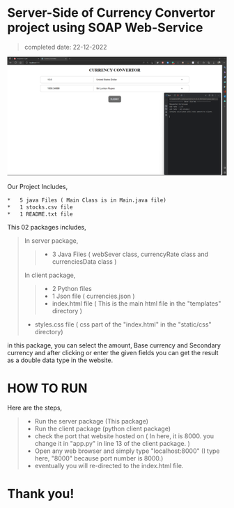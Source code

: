 # Server-Side of Currency Convertor project using SOAP Web-Service
>completed date: 22-12-2022
<p  align="center">
<img  alt="Coding"  src="https://github.com/Nuyun-Kalamullage/CurrencyConvertor-Java-python/blob/main/cc.png">
</p>

Our Project Includes, 

    *	5 java Files ( Main Class is in Main.java file)
    *	1 stocks.csv file 
    *	1 README.txt file 


This 02 packages includes,
>In server package,
>>* 3 Java Files  ( webSever class, currencyRate class and currenciesData class )
>
>In client package,
>>* 2 Python files
>>* 1 Json file ( currencies.json )
>>* index.html file  ( This is the main html file in the "templates" directory )
>* styles.css file  ( css part of the "index.html" in the "static/css" directory)

in this package,
you can select the amount, Base currency and Secondary currency and after clicking or enter the given fields you can get the result as a double data type in the website.

HOW TO RUN
===========
Here are the steps,
>* Run the server package (This package)
>* Run the client package (python client package)
>* check the port that website hosted on ( In here, it is 8000. you change it in "app.py" in line 13 of the client package. )
>* Open any web browser and simply type "localhost:8000" (I type here, "8000" because port number is 8000.)
>* eventually you will re-directed to the index.html file.

Thank you!
=============

